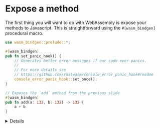# Expose a method

The first thing you will want to do with WebAssembly is expose your methods to Javascript.
This is straightforward using the `#[wasm_bindgen]` procedural macro.

```rust
use wasm_bindgen::prelude::*;

#[wasm_bindgen]
pub fn set_panic_hook() {
    // Generates better error messages if our code ever panics.
    //
    // For more details see
    // https://github.com/rustwasm/console_error_panic_hook#readme
    console_error_panic_hook::set_once();
}

// Exposes the `add` method from the previous slide
#[wasm_bindgen]
pub fn add(a: i32, b: i32) -> i32 {
    a + b
}
```

<details>
 
* `set_panic_hook` is a convenient setup method that adds debug information to stack traces when a Wasm module panics. Don't use it in prod builds because it is rather 

</details>
